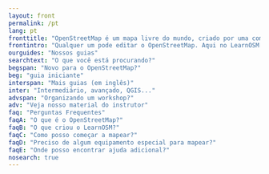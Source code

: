 ```yaml
---
layout: front
permalink: /pt
lang: pt
fronttitle: "OpenStreetMap é um mapa livre do mundo, criado por uma comunidade crescente de mapeadores."
frontintro: "Qualquer um pode editar o OpenStreetMap. Aqui no LearnOSM você encontra guias passo-a-passo e fáceis de aprender sobre como contribuir e utilizar dados do OpenStreetMap. Se você quer em realizar uma oficina sobre o OpenStreetMap, confira os materiais de treinamento disponíveis neste site."
ourguides: "Nossos guias"
searchtext: "O que você está procurando?"
begspan: "Novo para o OpenStreetMap?"
beg: "guia iniciante"
interspan: "Mais guias (em inglês)"
inter: "Intermediário, avançado, QGIS..."
advspan: "Organizando um workshop?"
adv: "Veja nosso material do instrutor"
faq: "Perguntas Frequentes"
faqA: "O que é o OpenStreetMap?"
faqB: "O que criou o LearnOSM?"
faqC: "Como posso começar a mapear?"
faqD: "Preciso de algum equipamento especial para mapear?"
faqE: "Onde posso encontrar ajuda adicional?"
nosearch: true
---
```

